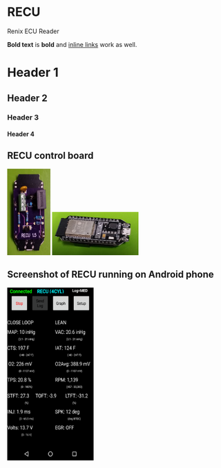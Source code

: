# RECU
Renix ECU Reader

**Bold text** is **bold** and [inline links](https://krausefx.com) work as well.

# Header 1
## Header 2
### Header 3
#### Header 4

## RECU control board

<img src="readme/RECU_1.png" alt="RECU_1.png" width="100px" height="200px"> <img src="readme/RECU_2.png" alt="RECU_1.png" width="200px" height="100px">

## Screenshot of RECU running on Android phone

<img src="readme/Screenshot_RECU_1.png" alt="RECU_1.png" width="200px" height="400px">
